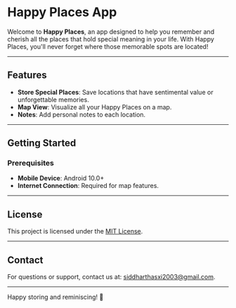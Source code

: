# Happy Places App

Welcome to **Happy Places**, an app designed to help you remember and cherish all the places that hold special meaning in your life. With Happy Places, you'll never forget where those memorable spots are located!

---

## Features
- **Store Special Places**: Save locations that have sentimental value or unforgettable memories.
- **Map View**: Visualize all your Happy Places on a map.
- **Notes**: Add personal notes to each location.

---

## Getting Started

### Prerequisites
- **Mobile Device**: Android 10.0+
- **Internet Connection**: Required for map features.

---

## License
This project is licensed under the [MIT License](LICENSE).

---

## Contact
For questions or support, contact us at: [siddharthasxi2003@gmail.com](mailto:siddharthasxi2003@gmail.com).

---

Happy storing and reminiscing! 🎉
